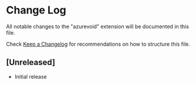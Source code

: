 # Change Log

All notable changes to the "azurevoid" extension will be documented in this file.

Check [Keep a Changelog](http://keepachangelog.com/) for recommendations on how to structure this file.

## [Unreleased]

- Initial release
